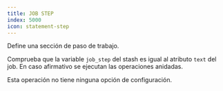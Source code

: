```yaml
---
title: JOB STEP
index: 5000
icon: statement-step
---
```


Define una sección de paso de trabajo.

Comprueba que la variable `job_step` del stash es igual al atributo `text` del job. En caso afirmativo se ejecutan las
operaciones anidadas.

Esta operación no tiene ninguna opción de configuración.
